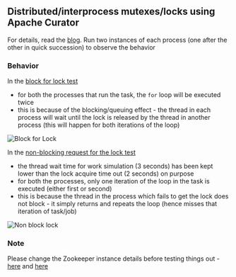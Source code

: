 ## Distributed/interprocess mutexes/locks using Apache Curator

For details, read the [blog](https://simplydistributed.wordpress.com/2016/12/21/apache-curator-distributed-try-locks). Run two instances of each process (one after the other in quick succession) to observe the behavior

### Behavior

In the [block for lock test](https://github.com/abhirockzz/apache-curator-distributed-lock/blob/master/src/main/java/com/wordpress/simplydistributed/curator/disributedlock/BlockingLockTest.java#L30)

- for both the processes that run the task, the `for` loop will be executed twice
- this is because of the blocking/queuing effect - the thread in each process will wait until the lock is released by the thread in another process (this will happen for both iterations of the loop)

![Block for Lock](https://simplydistributed.files.wordpress.com/2016/12/blocking-lock1.jpg)

In the [non-blocking request for the lock test](https://github.com/abhirockzz/apache-curator-distributed-lock/blob/master/src/main/java/com/wordpress/simplydistributed/curator/disributedlock/NonBlockingLockTest.java#L30)

- the thread wait time for work simulation (3 seconds) has been kept lower than the lock acquire time out (2 seconds) on purpose
- for both the processes, only one iteration of the loop in the task is executed (either first or second)
- this is because the thread in the process which fails to get the lock does not block - it simply returns and repeats the loop (hence misses that iteration of task/job)

![Non block lock](https://simplydistributed.files.wordpress.com/2016/12/non-block-lock.jpg)

### Note

Please change the Zookeeper instance details before testing things out - [here](https://github.com/abhirockzz/apache-curator-distributed-lock/blob/master/src/main/java/com/wordpress/simplydistributed/curator/disributedlock/BlockingLockTest.java#L15) and [here](https://github.com/abhirockzz/apache-curator-distributed-lock/blob/master/src/main/java/com/wordpress/simplydistributed/curator/disributedlock/NonBlockingLockTest.java#L15)
